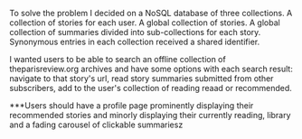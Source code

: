To solve the problem I decided on a NoSQL database of three collections. A collection of stories for each user. A global collection of stories. A global collection of summaries divided into sub-collections for each story. Synonymous entries in each collection received a shared identifier.

I wanted users to be able to search an offline collection of theparisreview.org archives and have some options with each search result: navigate to that story's url, read story summaries submitted from other subscribers, add to the user's collection of reading reaad or recommended.

***Users should have a profile page prominently displaying their recommended stories and minorly displaying their currently reading, library and a fading carousel of clickable summariesz
